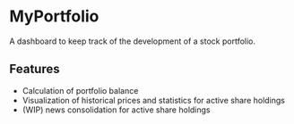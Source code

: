 # MyPortfolio

A dashboard to keep track of the development of a stock portfolio.

## Features
- Calculation of portfolio balance
- Visualization of historical prices and statistics for active share holdings
- (WIP) news consolidation for active share holdings
